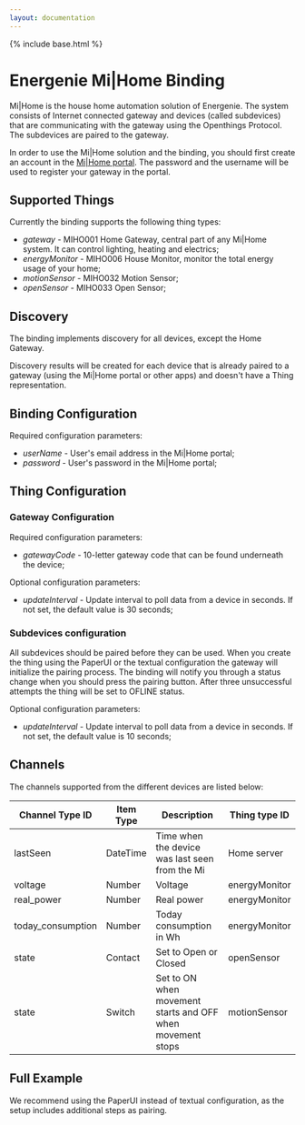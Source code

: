 ```yaml
---
layout: documentation
---
```


{% include base.html %}

# Energenie Mi|Home Binding

Mi|Home is the house home automation solution of Energenie. The system consists of Internet connected gateway and devices (called subdevices) that are communicating with the gateway using the Openthings Protocol. The subdevices are paired to the gateway.

In order to use the Mi|Home solution and the binding, you should first create an account in the [Mi|Home portal](https://mihome4u.co.uk/). The password and the username will be used to register your gateway in the portal.

## Supported Things

Currently the binding supports the following thing types:

- *gateway* - MIHO001 Home Gateway, central part of any Mi|Home system. It can control lighting, heating and electrics;
- *energyMonitor* - MIHO006 House Monitor, monitor the total energy usage of your home;
- *motionSensor* - MIHO032 Motion Sensor;
- *openSensor* - MIHO033 Open Sensor;

## Discovery

The binding implements discovery for all devices, except the Home Gateway.

Discovery results will be created for each device that is already paired to a gateway (using the Mi|Home portal or other apps) and doesn't have a Thing representation.

## Binding Configuration

Required configuration parameters:

- *userName* - User's email address in the Mi|Home portal;
- *password* - User's password in the Mi|Home portal;

## Thing Configuration

### Gateway Configuration

Required configuration parameters:

- *gatewayCode* - 10-letter gateway code that can be found underneath the device;

Optional configuration parameters:

- *updateInterval* - Update interval to poll data from a device in seconds. If not set, the default value is 30 seconds;

### Subdevices configuration

All subdevices should be paired before they can be used. When you create the thing using the PaperUI or the textual configuration the gateway will initialize the pairing process. The binding will notify you through a status change when you should press the pairing button. After three unsuccessful attempts the thing will be set to OFLINE status.

Optional configuration parameters:

- *updateInterval* - Update interval to poll data from a device in seconds. If not set, the default value is 10 seconds;

## Channels

The channels supported from the different devices are listed below:

| Channel Type ID   | Item Type | Description                                                | Thing type ID |
|-------------------|-----------|------------------------------------------------------------|---------------|
| lastSeen          | DateTime  | Time when the device was last seen from the Mi|Home server | gateway       |
| voltage           | Number    | Voltage                                                    | energyMonitor |
| real_power        | Number    | Real power                                                 | energyMonitor |
| today_consumption | Number    | Today consumption in Wh                                    | energyMonitor |
| state             | Contact   | Set to Open or Closed                                      | openSensor    |
| state             | Switch    | Set to ON when movement starts and OFF when movement stops | motionSensor  |

## Full Example

We recommend using the PaperUI instead of textual configuration, as the setup includes additional steps as pairing.
